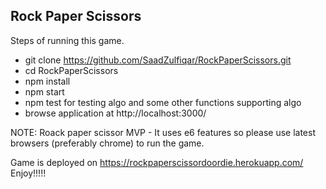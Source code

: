 ## Rock Paper Scissors  

Steps of running this game.
* git clone https://github.com/SaadZulfiqar/RockPaperScissors.git
* cd RockPaperScissors
* npm install
* npm start
* npm test for testing algo and some other functions supporting algo
* browse application at http://localhost:3000/

NOTE: Roack paper scissor MVP - It uses e6 features so please use latest browsers (preferably chrome) to run the game.

Game is deployed on https://rockpaperscissordoordie.herokuapp.com/ Enjoy!!!!!



